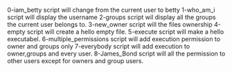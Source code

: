 
0-iam_betty script will change from the current user to betty
1-who_am_i script will display the username
2-groups script wil display all the groups the current user belongs to.
3-new_owner script will the files ownership 
4-empty script will create a hello empty file.
5-execute script will make a hello executabel.
6-multiple_permissions script will add execution permission to owner and groups only
7-everybody script will add execution to owner,groups and every user.
8-James_Bond script will all the permission to other users except for owners and group users.
